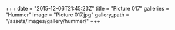 +++
date = "2015-12-06T21:45:23Z"
title = "Picture 017"
galleries = "Hummer"
image = "Picture 017.jpg"
gallery_path = "/assets/images/gallery/hummer/"
+++
